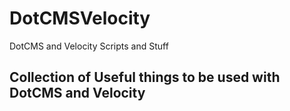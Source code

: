 # DotCMSVelocity
DotCMS and Velocity Scripts and Stuff

## Collection of Useful things to be used with DotCMS and Velocity